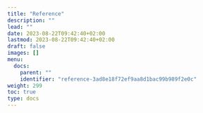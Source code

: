 ```yaml
---
title: "Reference"
description: ""
lead: ""
date: 2023-08-22T09:42:40+02:00
lastmod: 2023-08-22T09:42:40+02:00
draft: false
images: []
menu:
  docs:
    parent: ""
    identifier: "reference-3ad8e18f72ef9aa8d1bac99b989f2e0c"
weight: 299
toc: true
type: docs
---
```

